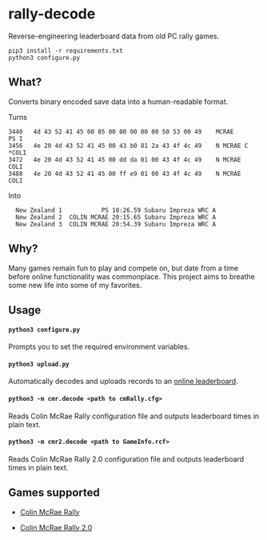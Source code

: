 # rally-decode

Reverse-engineering leaderboard data from old PC rally games.

```
pip3 install -r requirements.txt
python3 configure.py
```

## What?

Converts binary encoded save data into a human-readable format.

Turns 

```
3440   4d 43 52 41 45 00 05 00 00 00 00 00 50 53 00 49    MCRAE       PS I
3456   4e 20 4d 43 52 41 45 00 43 b0 81 2a 43 4f 4c 49    N MCRAE C  *COLI
3472   4e 20 4d 43 52 41 45 00 dd da 01 00 43 4f 4c 49    N MCRAE     COLI
3488   4e 20 4d 43 52 41 45 00 ff e9 01 00 43 4f 4c 49    N MCRAE     COLI
```

Into
```
  New Zealand 1           PS 18:26.59 Subaru Impreza WRC A
  New Zealand 2  COLIN MCRAE 20:15.65 Subaru Impreza WRC A
  New Zealand 3  COLIN MCRAE 20:54.39 Subaru Impreza WRC A
```

## Why?

Many games remain fun to play and compete on, but date from a time before online functionality was commonplace. This project aims to breathe some new life into some of my favorites. 

## Usage

#### `python3 configure.py` 

Prompts you to set the required environment variables.

#### `python3 upload.py` 

Automatically decodes and uploads records to an [online leaderboard](https://github.com/psaikko/rally-leaderboard).

#### `python3 -m cmr.decode <path to cmRally.cfg>` 

Reads Colin McRae Rally configuration file and outputs leaderboard times in plain text.

#### `python3 -m cmr2.decode <path to GameInfo.rcf>` 

Reads Colin McRae Rally 2.0 configuration file and outputs leaderboard times in plain text.

## Games supported

- [Colin McRae Rally](https://www.pcgamingwiki.com/wiki/Colin_McRae_Rally)

- [Colin McRae Rally 2.0](https://www.pcgamingwiki.com/wiki/Colin_McRae_Rally_2.0)

